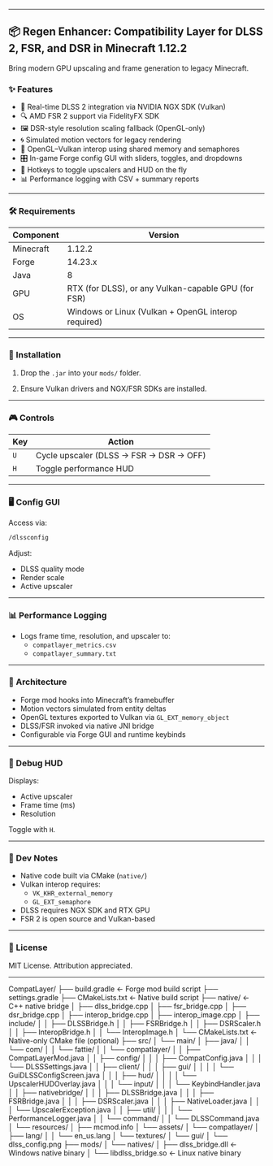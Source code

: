 
---

## 📦 Regen Enhancer: Compatibility Layer for DLSS 2, FSR, and DSR in Minecraft 1.12.2

Bring modern GPU upscaling and frame generation to legacy Minecraft.

### ✨ Features

- 🧠 Real-time DLSS 2 integration via NVIDIA NGX SDK (Vulkan)
- 🔍 AMD FSR 2 support via FidelityFX SDK
- 🖼️ DSR-style resolution scaling fallback (OpenGL-only)
- 🌀 Simulated motion vectors for legacy rendering
- 🔄 OpenGL–Vulkan interop using shared memory and semaphores
- 🎛️ In-game Forge config GUI with sliders, toggles, and dropdowns
- 🎹 Hotkeys to toggle upscalers and HUD on the fly
- 📊 Performance logging with CSV + summary reports

---

### 🛠️ Requirements

| Component | Version |
|----------|---------|
| Minecraft | 1.12.2 |
| Forge     | 14.23.x |
| Java      | 8 |
| GPU       | RTX (for DLSS), or any Vulkan-capable GPU (for FSR) |
| OS        | Windows or Linux (Vulkan + OpenGL interop required) |

---

### 🚀 Installation

1. Drop the `.jar` into your `mods/` folder.

2. Ensure Vulkan drivers and NGX/FSR SDKs are installed.

---

### 🎮 Controls

| Key | Action |
|-----|--------|
| `U` | Cycle upscaler (DLSS → FSR → DSR → OFF) |
| `H` | Toggle performance HUD |

---

### 🖥️ Config GUI

Access via:
```bash
/dlssconfig
```

Adjust:
- DLSS quality mode
- Render scale
- Active upscaler

---

### 📊 Performance Logging

- Logs frame time, resolution, and upscaler to:
    - `compatlayer_metrics.csv`
    - `compatlayer_summary.txt`

---

### 🧠 Architecture

- Forge mod hooks into Minecraft’s framebuffer
- Motion vectors simulated from entity deltas
- OpenGL textures exported to Vulkan via `GL_EXT_memory_object`
- DLSS/FSR invoked via native JNI bridge
- Configurable via Forge GUI and runtime keybinds

---

### 🧪 Debug HUD

Displays:
- Active upscaler
- Frame time (ms)
- Resolution

Toggle with `H`.

---

### 🧰 Dev Notes

- Native code built via CMake (`native/`)
- Vulkan interop requires:
    - `VK_KHR_external_memory`
    - `GL_EXT_semaphore`
- DLSS requires NGX SDK and RTX GPU
- FSR 2 is open source and Vulkan-based

---

### 📜 License

MIT License. Attribution appreciated.

---
CompatLayer/
├── build.gradle                  ← Forge mod build script
├── settings.gradle
├── CMakeLists.txt                ← Native build script
├── native/                       ← C++ native bridge
│   ├── dlss_bridge.cpp
│   ├── fsr_bridge.cpp
│   ├── dsr_bridge.cpp
│   ├── interop_bridge.cpp
│   ├── interop_image.cpp
│   ├── include/
│   │   ├── DLSSBridge.h
│   │   ├── FSRBridge.h
│   │   ├── DSRScaler.h
│   │   ├── InteropBridge.h
│   │   └── InteropImage.h
│   └── CMakeLists.txt           ← Native-only CMake file (optional)
├── src/
│   └── main/
│       ├── java/
│       │   └── com/
│       │       └── fattie/
│       │           └── compatlayer/
│       │               ├── CompatLayerMod.java
│       │               ├── config/
│       │               │   ├── CompatConfig.java
│       │               │   └── DLSSSettings.java
│       │               ├── client/
│       │               │   ├── gui/
│       │               │   │   └── GuiDLSSConfigScreen.java
│       │               │   ├── hud/
│       │               │   │   └── UpscalerHUDOverlay.java
│       │               │   └── input/
│       │               │       └── KeybindHandler.java
│       │               ├── nativebridge/
│       │               │   ├── DLSSBridge.java
│       │               │   ├── FSRBridge.java
│       │               │   ├── DSRScaler.java
│       │               │   ├── NativeLoader.java
│       │               │   └── UpscalerException.java
│       │               ├── util/
│       │               │   └── PerformanceLogger.java
│       │               └── command/
│       │                   └── DLSSCommand.java
│       └── resources/
│           ├── mcmod.info
│           └── assets/
│               └── compatlayer/
│                   ├── lang/
│                   │   └── en_us.lang
│                   └── textures/
│                       └── gui/
│                           └── dlss_config.png
├── mods/
│   └── natives/
│       ├── dlss_bridge.dll       ← Windows native binary
│       └── libdlss_bridge.so     ← Linux native binary